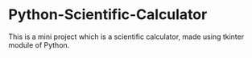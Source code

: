 # Python-Scientific-Calculator
This is a mini project which is a scientific calculator, made using tkinter module of Python.
